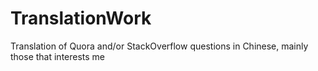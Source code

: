 # TranslationWork
Translation of Quora and/or StackOverflow questions in Chinese, mainly those that interests me 
